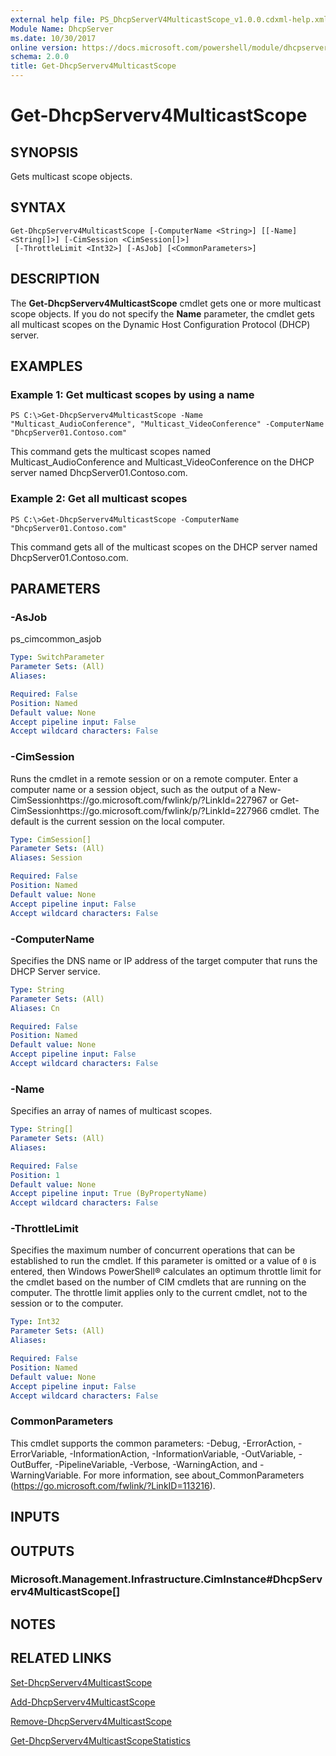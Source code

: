 ```yaml
---
external help file: PS_DhcpServerV4MulticastScope_v1.0.0.cdxml-help.xml
Module Name: DhcpServer
ms.date: 10/30/2017
online version: https://docs.microsoft.com/powershell/module/dhcpserver/get-dhcpserverv4multicastscope?view=windowsserver2012r2-ps&wt.mc_id=ps-gethelp
schema: 2.0.0
title: Get-DhcpServerv4MulticastScope
---
```


# Get-DhcpServerv4MulticastScope

## SYNOPSIS
Gets multicast scope objects.

## SYNTAX

```
Get-DhcpServerv4MulticastScope [-ComputerName <String>] [[-Name] <String[]>] [-CimSession <CimSession[]>]
 [-ThrottleLimit <Int32>] [-AsJob] [<CommonParameters>]
```

## DESCRIPTION
The **Get-DhcpServerv4MulticastScope** cmdlet gets one or more multicast scope objects.
If you do not specify the **Name** parameter, the cmdlet gets all multicast scopes on the Dynamic Host Configuration Protocol (DHCP) server.

## EXAMPLES

### Example 1: Get multicast scopes by using a name
```
PS C:\>Get-DhcpServerv4MulticastScope -Name "Multicast_AudioConference", "Multicast_VideoConference" -ComputerName "DhcpServer01.Contoso.com"
```

This command gets the multicast scopes named Multicast_AudioConference and Multicast_VideoConference on the DHCP server named DhcpServer01.Contoso.com.

### Example 2: Get all multicast scopes
```
PS C:\>Get-DhcpServerv4MulticastScope -ComputerName "DhcpServer01.Contoso.com"
```

This command gets all of the multicast scopes on the DHCP server named DhcpServer01.Contoso.com.

## PARAMETERS

### -AsJob
ps_cimcommon_asjob

```yaml
Type: SwitchParameter
Parameter Sets: (All)
Aliases: 

Required: False
Position: Named
Default value: None
Accept pipeline input: False
Accept wildcard characters: False
```

### -CimSession
Runs the cmdlet in a remote session or on a remote computer.
Enter a computer name or a session object, such as the output of a New-CimSessionhttps://go.microsoft.com/fwlink/p/?LinkId=227967 or Get-CimSessionhttps://go.microsoft.com/fwlink/p/?LinkId=227966 cmdlet.
The default is the current session on the local computer.

```yaml
Type: CimSession[]
Parameter Sets: (All)
Aliases: Session

Required: False
Position: Named
Default value: None
Accept pipeline input: False
Accept wildcard characters: False
```

### -ComputerName
Specifies the DNS name or IP address of the target computer that runs the DHCP Server service.

```yaml
Type: String
Parameter Sets: (All)
Aliases: Cn

Required: False
Position: Named
Default value: None
Accept pipeline input: False
Accept wildcard characters: False
```

### -Name
Specifies an array of names of multicast scopes.

```yaml
Type: String[]
Parameter Sets: (All)
Aliases: 

Required: False
Position: 1
Default value: None
Accept pipeline input: True (ByPropertyName)
Accept wildcard characters: False
```

### -ThrottleLimit
Specifies the maximum number of concurrent operations that can be established to run the cmdlet.
If this parameter is omitted or a value of `0` is entered, then Windows PowerShell® calculates an optimum throttle limit for the cmdlet based on the number of CIM cmdlets that are running on the computer.
The throttle limit applies only to the current cmdlet, not to the session or to the computer.

```yaml
Type: Int32
Parameter Sets: (All)
Aliases: 

Required: False
Position: Named
Default value: None
Accept pipeline input: False
Accept wildcard characters: False
```

### CommonParameters
This cmdlet supports the common parameters: -Debug, -ErrorAction, -ErrorVariable, -InformationAction, -InformationVariable, -OutVariable, -OutBuffer, -PipelineVariable, -Verbose, -WarningAction, and -WarningVariable. For more information, see about_CommonParameters (https://go.microsoft.com/fwlink/?LinkID=113216).

## INPUTS

## OUTPUTS

### Microsoft.Management.Infrastructure.CimInstance#DhcpServerv4MulticastScope[]

## NOTES

## RELATED LINKS

[Set-DhcpServerv4MulticastScope](./Set-DhcpServerv4MulticastScope.md)

[Add-DhcpServerv4MulticastScope](./Add-DhcpServerv4MulticastScope.md)

[Remove-DhcpServerv4MulticastScope](./Remove-DhcpServerv4MulticastScope.md)

[Get-DhcpServerv4MulticastScopeStatistics](./Get-DhcpServerv4MulticastScopeStatistics.md)

